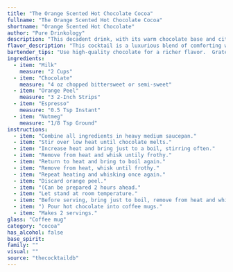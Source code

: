 ```yaml
---
title: "The Orange Scented Hot Chocolate Cocoa"
fullname: "The Orange Scented Hot Chocolate Cocoa"
shortname: "Orange Scented Hot Chocolate"
author: "Pure Drinkology"
description: "This decadent drink, with its warm chocolate base and citrus zest, is a member of the Hot Chocolate family, a comforting classic with roots in ancient Mesoamerica. The addition of espresso and nutmeg evokes a European influence, suggesting a modern twist on a timeless favorite. "
flavor_description: "This cocktail is a luxurious blend of comforting warmth and zesty brightness. The rich, velvety chocolate and smooth espresso form a decadent base, while the orange peel adds a subtle citrusy lift. A hint of nutmeg provides an earthy complexity, creating a harmonious symphony of flavors that is both comforting and invigorating. "
bartender_tips: "Use high-quality chocolate for a richer flavor.  Grate the orange peel, don't just zest it, for maximum orange essence.  Steep the orange peel and nutmeg in the hot milk for a few minutes to infuse the flavor.  Use freshly brewed espresso for a strong coffee flavor.  Don't over-sweeten! The natural sweetness of the chocolate and milk should be enough.  Garnish with a fresh orange peel. "
ingredients:
  - item: "Milk"
    measure: "2 Cups"
  - item: "Chocolate"
    measure: "4 oz chopped bittersweet or semi-sweet"
  - item: "Orange Peel"
    measure: "3 2-Inch Strips"
  - item: "Espresso"
    measure: "0.5 Tsp Instant"
  - item: "Nutmeg"
    measure: "1/8 Tsp Ground"
instructions:
  - item: "Combine all ingredients in heavy medium saucepan."
  - item: "Stir over low heat until chocolate melts."
  - item: "Increase heat and bring just to a boil, stirring often."
  - item: "Remove from heat and whisk untily frothy."
  - item: "Return to heat and bring to boil again."
  - item: "Remove from heat, whisk until frothy."
  - item: "Repeat heating and whisking once again."
  - item: "Discard orange peel."
  - item: "(Can be prepared 2 hours ahead."
  - item: "Let stand at room temperature."
  - item: "Before serving, bring just to boil, remove from heat and whisk until frothy."
  - item: ") Pour hot chocolate into coffee mugs."
  - item: "Makes 2 servings."
glass: "Coffee mug"
category: "cocoa"
has_alcohol: false
base_spirit:
family: ""
visual: ""
source: "thecocktaildb"
---
```


